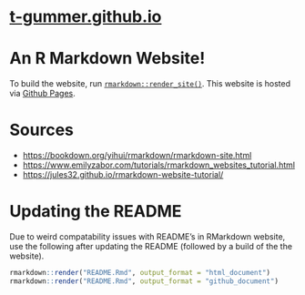 [t-gummer.github.io](http://t-gummer.github.io)
================

# An R Markdown Website\!

To build the website, run
[`rmarkdown::render_site()`](http://rmarkdown.rstudio.com/rmarkdown_websites.html).
This website is hosted via [Github Pages](https://pages.github.com/).

# Sources

  - <https://bookdown.org/yihui/rmarkdown/rmarkdown-site.html>
  - <https://www.emilyzabor.com/tutorials/rmarkdown_websites_tutorial.html>
  - <https://jules32.github.io/rmarkdown-website-tutorial/>

# Updating the README

Due to weird compatability issues with README’s in RMarkdown website,
use the following after updating the README (followed by a build of the
the website).

``` r
rmarkdown::render("README.Rmd", output_format = "html_document")
rmarkdown::render("README.Rmd", output_format = "github_document")
```
